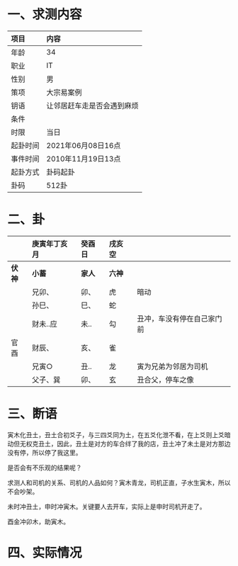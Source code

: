 # 一、求测内容

| 项目     | 内容                       |
| :------- | :------------------------- |
| 年龄     | 34                         |
| 职业     | IT                         |
| 性别     | 男                         |
| 策项     | 大宗易案例                 |
| 钥语     | 让邻居赶车走是否会遇到麻烦 |
| 条件     |                            |
| 时限     | 当日                       |
| 起卦时间 | 2021年06月08日16点         |
| 事件时间 | 2010年11月19日13点         |
| 起卦方式 | 卦码起卦                   |
| 卦码     | 512卦                      |

# 二、卦

|                | 庚寅年丁亥月   | 癸酉日         | 戌亥空         |                            |
| :------------- | :------------- | :------------- | :------------- | -------------------------- |
| **伏神** | **小蓄** | **家人** | **六神** |                            |
|                | 兄卯、         | 卯、           | 虎             | 暗动                       |
|                | 孙巳、         | 巳、           | 蛇             |                            |
|                | 财未..应       | 未..           | 勾             | 丑冲，车没有停在自己家门前 |
| 官酉           | 财辰、         | 亥、           | 雀             |                            |
|                | 兄寅○         | 丑..           | 龙             | 寅为兄弟为邻居为司机       |
|                | 父子、巽       | 卯、           | 玄             | 丑合父，停车之像           |

# 三、断语

寅木化丑土，丑土合初爻子，与三四爻同为土，在五爻化泄不看，在上爻则上爻暗动但无权克丑土，因此，丑土是对方的车合绊了我的店，丑土冲了未土是对方那边没有停，所以停了我这里。

是否会有不乐观的结果呢？

求测人和司机的关系、司机的人品如何？寅木青龙，司机正直，子水生寅木，所以不会吵架。

未时冲丑土，申时冲寅木。关键要人去开车，实际上是申时司机开走了。

酉金冲卯木，助寅木。

# 四、实际情况
